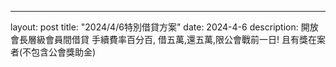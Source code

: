 ---
layout: post
title:  "2024/4/6特別借貸方案"
date:   2024-4-6
description: 開放會長層級會員間借貸
手續費率百分百, 借五萬,還五萬,限公會戰前一日! 且有獎在案者(不包含公會獎助金)

